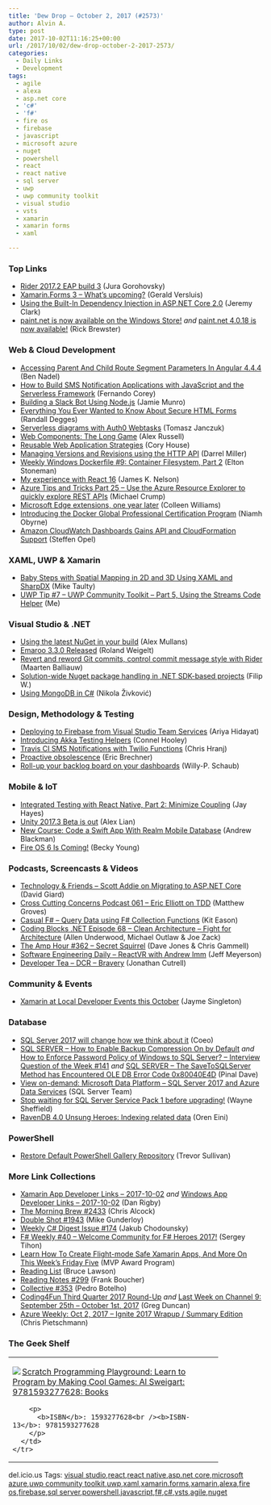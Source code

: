 ```yaml
---
title: 'Dew Drop – October 2, 2017 (#2573)'
author: Alvin A.
type: post
date: 2017-10-02T11:16:25+00:00
url: /2017/10/02/dew-drop-october-2-2017-2573/
categories:
  - Daily Links
  - Development
tags:
  - agile
  - alexa
  - asp.net core
  - 'c#'
  - 'f#'
  - fire os
  - firebase
  - javascript
  - microsoft azure
  - nuget
  - powershell
  - react
  - react native
  - sql server
  - uwp
  - uwp community toolkit
  - visual studio
  - vsts
  - xamarin
  - xamarin forms
  - xaml

---
```

### <a name="top"></a>Top Links

  * <a href="https://blog.jetbrains.com/dotnet/2017/09/29/rider-2017-2-eap-build-3/" target="_blank">Rider 2017.2 EAP build 3</a> (Jura Gorohovsky)
  * <a href="http://feedproxy.google.com/~r/netCurryRecentArticles/~3/YIPXNBu-dg8/ShowArticle.aspx" target="_blank">Xamarin.Forms 3 &#8211; What’s upcoming?</a> (Gerald Versluis)
  * <a href="http://jeremybytes.blogspot.com/2017/09/using-built-in-dependency-injection-in.html" target="_blank">Using the Built-In Dependency Injection in ASP.NET Core 2.0</a> (Jeremy Clark)
  * <a href="https://blog.getpaint.net/2017/09/29/paint-net-is-now-available-on-the-windows-store/" target="_blank">paint.net is now available on the Windows Store!</a> _and_ <a href="https://blog.getpaint.net/2017/09/29/paint-net-4-0-18-is-now-available/" target="_blank">paint.net 4.0.18 is now available!</a> (Rick Brewster)



### <a name="web"></a>Web & Cloud Development

  * <a href="https://www.bennadel.com/blog/3343-accessing-parent-and-child-route-segment-parameters-in-angular-4-4-4.htm" target="_blank">Accessing Parent And Child Route Segment Parameters In Angular 4.4.4</a> (Ben Nadel)
  * <a href="https://twilioinc.wpengine.com/2017/09/serverless-text-notification-app-serverless-javascript.html" target="_blank">How to Build SMS Notification Applications with JavaScript and the Serverless Framework</a> (Fernando Corey)
  * <a href="https://code.tutsplus.com/articles/building-a-slack-bot-using-nodejs--cms-29444" target="_blank">Building a Slack Bot Using Node.js</a> (Jamie Munro)
  * <a href="https://twilioinc.wpengine.com/2017/09/everything-you-ever-wanted-to-know-about-secure-html-forms.html" target="_blank">Everything You Ever Wanted to Know About Secure HTML Forms</a> (Randall Degges)
  * <a href="https://tomasz.janczuk.org/2017/09/serverless-diagrams-with-auth0-webtasks.html" target="_blank">Serverless diagrams with Auth0 Webtasks</a> (Tomasz Janczuk)
  * <a href="https://infrequently.org/2017/10/web-components-the-long-game/" target="_blank">Web Components: The Long Game</a> (Alex Russell)
  * <a href="https://www.bitnative.com/2017/09/29/reusable-web-application-strategies/" target="_blank">Reusable Web Application Strategies</a> (Cory House)
  * <a href="https://blogs.msdn.microsoft.com/apimanagement/2017/09/29/managing-versions-and-revisions-using-the-http-api/" target="_blank">Managing Versions and Revisions using the HTTP API</a> (Darrel Miller)
  * <a href="http://blog.sixeyed.com/weekly-windows-dockerfile-9-container-filesystem-part-2/" target="_blank">Weekly Windows Dockerfile #9: Container Filesystem, Part 2</a> (Elton Stoneman)
  * <a href="http://jamesknelson.com/experience-react-16/" target="_blank">My experience with React 16</a> (James K. Nelson)
  * <a href="https://www.michaelcrump.net/azure-tips-and-tricks25/" target="_blank">Azure Tips and Tricks Part 25 &#8211; Use the Azure Resource Explorer to quickly explore REST APIs</a> (Michael Crump)
  * <a href="http://blogs.windows.com/msedgedev/2017/09/29/microsoft-edge-extensions-one-year-later/?WT.mc_id=DX_MVP4025064" target="_blank">Microsoft Edge extensions, one year later</a> (Colleen Williams)
  * <a href="https://blog.docker.com/2017/09/introducing-docker-global-professional-certification-program/" target="_blank">Introducing the Docker Global Professional Certification Program</a> (Niamh Obyrne)
  * <a href="http://www.infoq.com/news/2017/09/cloudwatch-dashboards-api?utm_campaign=infoq_content&utm_source=infoq&utm_medium=feed&utm_term=global" target="_blank">Amazon CloudWatch Dashboards Gains API and CloudFormation Support</a> (Steffen Opel)



### <a name="silverlight"></a>XAML, UWP & Xamarin

  * <a href="http://feedproxy.google.com/~r/mtaulty/~3/MVCTW7eb23U/" target="_blank">Baby Steps with Spatial Mapping in 2D and 3D Using XAML and SharpDX</a> (Mike Taulty)
  * <a href="http://www.uwpapp.tips/2017/09/uwp-tip-7-uwp-community-toolkit-part-5.html" target="_blank">UWP Tip #7 &#8211; UWP Community Toolkit &#8211; Part 5, Using the Streams Code Helper</a> (Me)



### <a name="dotnet"></a>Visual Studio & .NET

  * <a href="https://blogs.msdn.microsoft.com/devops/2017/09/29/using-the-latest-nuget-in-your-build/" target="_blank">Using the latest NuGet in your build</a> (Alex Mullans)
  * <a href="https://weblogs.asp.net/rweigelt/emaroo-3-3-0-released?WT.mc_id=DX_MVP4025064" target="_blank">Emaroo 3.3.0 Released</a> (Roland Weigelt)
  * <a href="https://blog.jetbrains.com/dotnet/2017/09/29/revert-reword-git-commits-control-commit-message-style-rider/" target="_blank">Revert and reword Git commits, control commit message style with Rider</a> (Maarten Balliauw)
  * <a href="https://www.strathweb.com/2017/09/solution-wide-nuget-package-handling-in-net-sdk-based-projects/" target="_blank">Solution-wide Nuget package handling in .NET SDK-based projects</a> (Filip W.)
  * <a href="https://rubikscode.net/2017/10/02/using-mongodb-in-c/" target="_blank">Using MongoDB in C#</a> (Nikola Živković)



### <a name="design"></a>Design, Methodology & Testing

  * <a href="https://ariya.io/2017/09/deploying-to-firebase-from-visual-studio-team-services" target="_blank">Deploying to Firebase from Visual Studio Team Services</a> (Ariya Hidayat)
  * <a href="http://connelhooley.uk/blog/2017/09/30/introducing-akka-testing-helpers-di" target="_blank">Introducing Akka Testing Helpers</a> (Connel Hooley)
  * <a href="https://twilioinc.wpengine.com/2017/09/travis-ci-sms-notifications-twilio-functions.html" target="_blank">Travis CI SMS Notifications with Twilio Functions</a> (Chris Hranj)
  * <a href="https://blogs.msdn.microsoft.com/eric_brechner/2017/10/01/proactive-obsolescence/" target="_blank">Proactive obsolescence</a> (Eric Brechner)
  * <a href="https://blogs.msdn.microsoft.com/visualstudioalmrangers/2017/09/29/roll-up-your-backlog-board-on-your-dashboards/" target="_blank">Roll-up your backlog board on your dashboards</a> (Willy-P. Schaub)



### <a name="mobile"></a>Mobile & IoT

  * <a href="https://www.bignerdranch.com/blog/integrated-testing-with-react-native-part-2-minimize-coupling/" target="_blank">Integrated Testing with React Native, Part 2: Minimize Coupling</a> (Jay Hayes)
  * <a href="https://blogs.unity3d.com/2017/09/30/unity-2017-3-beta-is-out/" target="_blank">Unity 2017.3 Beta is out</a> (Alex Lian)
  * <a href="https://code.tutsplus.com/articles/new-course-code-a-swift-app-with-realm-mobile-database--cms-29645" target="_blank">New Course: Code a Swift App With Realm Mobile Database</a> (Andrew Blackman)
  * <a href="https://developer.amazon.com/blogs/appstore/post/949de78a-d62f-4484-b07a-21e038280eb9/fire-os-6-is-coming" target="_blank">Fire OS 6 Is Coming!</a> (Becky Young)



### <a name="podcasts"></a>Podcasts, Screencasts & Videos

  * <a href="http://DavidGiard.com/2017/10/02/ScottAddieOnMigratingToASPNETCore.aspx" target="_blank">Technology & Friends &#8211; Scott Addie on Migrating to ASP.NET Core</a> (David Giard)
  * <a href="http://feedproxy.google.com/~r/CrossCuttingConcerns/~3/9vl-VUZ8SbY/Podcast-061-Eric-Elliott-on-TDD" target="_blank">Cross Cutting Concerns Podcast 061 &#8211; Eric Elliott on TDD</a> (Matthew Groves)
  * <a href="https://www.youtube.com/watch?v=PC2dwm5tEKE&feature=youtu.be" target="_blank">Casual F# &#8211; Query Data using F# Collection Functions</a> (Kit Eason)
  * <a href="https://www.codingblocks.net/podcast/clean-architecture-fight-for-architecture/" target="_blank">Coding Blocks .NET Episode 68 – Clean Architecture – Fight for Architecture</a> (Allen Underwood, Michael Outlaw & Joe Zack)
  * <a href="http://feedproxy.google.com/~r/TheAmpHour/~3/Q6wmKo5B_TA/" target="_blank">The Amp Hour #362 – Secret Squirrel</a> (Dave Jones & Chris Gammell)
  * <a href="https://softwareengineeringdaily.com/2017/10/02/reactvr-with-andrew-imm/" target="_blank">Software Engineering Daily &#8211; ReactVR with Andrew Imm</a> (Jeff Meyerson)
  * <a href="http://developertea.simplecast.fm/6fc29ae5" target="_blank">Developer Tea &#8211; DCR &#8211; Bravery</a> (Jonathan Cutrell)



### <a name="events"></a>Community & Events

  * <a href="https://blog.xamarin.com/xamarin-at-local-developer-events-this-october/" target="_blank">Xamarin at Local Developer Events this October</a> (Jayme Singleton)



### <a name="sql"></a>Database

  * <a href="http://www.red-gate.com/blog/database-development/sql-server-2017-will-change-how-we-think-about-it" target="_blank">SQL Server 2017 will change how we think about it</a> (Coeo)
  * <a href="https://blog.sqlauthority.com/2017/09/30/sql-server-enable-backup-compression-default/" target="_blank">SQL SERVER – How to Enable Backup Compression On by Default</a> _and_ <a href="https://blog.sqlauthority.com/2017/10/01/enforce-password-policy-windows-sql-server-interview-question-week-141/" target="_blank">How to Enforce Password Policy of Windows to SQL Server? – Interview Question of the Week #141</a> _and_ <a href="https://blog.sqlauthority.com/2017/10/02/sql-server-savetosqlserver-method-encountered-ole-db-error-code-0x80040e4d/" target="_blank">SQL SERVER – The SaveToSQLServer Method has Encountered OLE DB Error Code 0x80040E4D</a> (Pinal Dave)
  * <a href="https://blogs.technet.microsoft.com/dataplatforminsider/2017/09/29/view-on-demand-microsoft-data-platform-sql-server-2017-and-azure-data-services/" target="_blank">View on-demand: Microsoft Data Platform – SQL Server 2017 and Azure Data Services</a> (SQL Server Team)
  * <a href="http://blog.waynesheffield.com/wayne/archive/2017/09/stop-waiting-sql-server-service-pack-1/" target="_blank">Stop waiting for SQL Server Service Pack 1 before upgrading!</a> (Wayne Sheffield)
  * <a href="http://feedproxy.google.com/~r/AyendeRahien/~3/lrESPrt92kI/ravendb-4-0-unsung-heroes-indexing-related-data" target="_blank">RavenDB 4.0 Unsung Heroes: Indexing related data</a> (Oren Eini)



### <a name="ps"></a>PowerShell

  * <a href="https://trevorsullivan.net/2017/09/29/restore-default-powershell-gallery-repository/" target="_blank">Restore Default PowerShell Gallery Repository</a> (Trevor Sullivan)



### <a name="links"></a>More Link Collections

  * <a href="https://www.allaboutxamarin.com/2017/10/xamarin-app-developer-links-2017-10-02/" target="_blank">Xamarin App Developer Links &#8211; 2017-10-02</a> _and_ <a href="https://www.windowsappdev.com/2017/10/windows-app-developer-links-2017-10-02/" target="_blank">Windows App Developer Links &#8211; 2017-10-02</a> (Dan Rigby)
  * <a href="http://feedproxy.google.com/~r/ReflectivePerspective/~3/L0uDdMSOpKo/" target="_blank">The Morning Brew #2433</a> (Chris Alcock)
  * <a href="https://afreshcup.com/home/2017/10/02/double-shot-1943.html" target="_blank">Double Shot #1943</a> (Mike Gunderloy)
  * <a href="http://feedproxy.google.com/~r/digest-csharp/~3/-FMLutBd8tM/174" target="_blank">Weekly C# Digest Issue #174</a> (Jakub Chodounsky)
  * <a href="https://sergeytihon.com/2017/10/01/f-weekly-40-welcome-community-for-f-heroes-2017/" target="_blank">F# Weekly #40 – Welcome Community for F# Heroes 2017!</a> (Sergey Tihon)
  * <a href="https://blogs.msdn.microsoft.com/mvpawardprogram/2017/09/29/friday-five-september-29th/" target="_blank">Learn How To Create Flight-mode Safe Xamarin Apps, And More On This Week’s Friday Five</a> (MVP Award Program)
  * <a href="http://www.brucelawson.co.uk/2017/reading-list-181/" target="_blank">Reading List</a> (Bruce Lawson)
  * <a href="http://www.frankysnotes.com/2017/10/reading-notes-299.html" target="_blank">Reading Notes #299</a> (Frank Boucher)
  * <a href="http://feedproxy.google.com/~r/tympanus/~3/qXHdr8WWclw/" target="_blank">Collective #353</a> (Pedro Botelho)
  * <a href="https://channel9.msdn.com/coding4fun/blog/Coding4Fun-Third-Quarter-2017-Round-Up?WT.mc_id=DX_MVP4025064" target="_blank">Coding4Fun Third Quarter 2017 Round-Up</a> _and_ <a href="https://channel9.msdn.com/Blogs/C9Team/Last-Week-on-Channel-9-September-25th-October-1st-2017?WT.mc_id=DX_MVP4025064" target="_blank">Last Week on Channel 9: September 25th &#8211; October 1st, 2017</a> (Greg Duncan)
  * <a href="https://buildazure.com/2017/10/02/azure-weekly-oct-2-2017-ignite-2017-wrapup-summary-edition/" target="_blank">Azure Weekly: Oct 2, 2017 – Ignite 2017 Wrapup / Summary Edition</a> (Chris Pietschmann)



### <a name="shelf"></a>The Geek Shelf

<div class="wlWriterEditableSmartContent" id="scid:7dc1bd33-94bd-46fd-a20b-0131235bcd47:36e6fbd3-4db5-4d50-a87e-3a8a81452528" style="margin: 0px; padding: 0px; float: none; display: inline;">
  <table cellspacing="0" cellpadding="2" width="400" border="0" unselectable="on">
    <tr>
      <td valign="top" width="400">
        <p>
          <a title="Scratch Programming Playground: Learn to Program by Making Cool Games: Al Sweigart: 9781593277628: Books" href="http://www.amazon.com/exec/obidos/ASIN/1593277628/amavin-20"><img data-recalc-dims="1" decoding="async" src="https://i0.wp.com/images-na.ssl-images-amazon.com/images/I/51BkXAI8hSL._AC_US218_.jpg?w=660&#038;ssl=1" border="0" align="left" style="float:left" />Scratch Programming Playground: Learn to Program by Making Cool Games: Al Sweigart: 9781593277628: Books</a>
        </p>
        
        <p>
          <b>ISBN</b>: 1593277628<br /><b>ISBN-13</b>: 9781593277628
        </p>
      </td>
    </tr>
  </table>
</div>



<div class="wlWriterEditableSmartContent" id="scid:77ECF5F8-D252-44F5-B4EB-D463C5396A79:22c83337-d1d2-4123-ac89-bf657e0ab17b" style="margin: 0px; padding: 0px; float: none; display: inline;">
  del.icio.us Tags: <a href="http://del.icio.us/popular/visual+studio" rel="tag">visual studio</a>,<a href="http://del.icio.us/popular/react" rel="tag">react</a>,<a href="http://del.icio.us/popular/react+native" rel="tag">react native</a>,<a href="http://del.icio.us/popular/asp.net+core" rel="tag">asp.net core</a>,<a href="http://del.icio.us/popular/microsoft+azure" rel="tag">microsoft azure</a>,<a href="http://del.icio.us/popular/uwp+community+toolkit" rel="tag">uwp community toolkit</a>,<a href="http://del.icio.us/popular/uwp" rel="tag">uwp</a>,<a href="http://del.icio.us/popular/xaml" rel="tag">xaml</a>,<a href="http://del.icio.us/popular/xamarin.forms" rel="tag">xamarin.forms</a>,<a href="http://del.icio.us/popular/xamarin" rel="tag">xamarin</a>,<a href="http://del.icio.us/popular/alexa" rel="tag">alexa</a>,<a href="http://del.icio.us/popular/fire+os" rel="tag">fire os</a>,<a href="http://del.icio.us/popular/firebase" rel="tag">firebase</a>,<a href="http://del.icio.us/popular/sql+server" rel="tag">sql server</a>,<a href="http://del.icio.us/popular/powershell" rel="tag">powershell</a>,<a href="http://del.icio.us/popular/javascript" rel="tag">javascript</a>,<a href="http://del.icio.us/popular/f%23" rel="tag">f#</a>,<a href="http://del.icio.us/popular/c%23" rel="tag">c#</a>,<a href="http://del.icio.us/popular/vsts" rel="tag">vsts</a>,<a href="http://del.icio.us/popular/agile" rel="tag">agile</a>,<a href="http://del.icio.us/popular/nuget" rel="tag">nuget</a>
</div>
